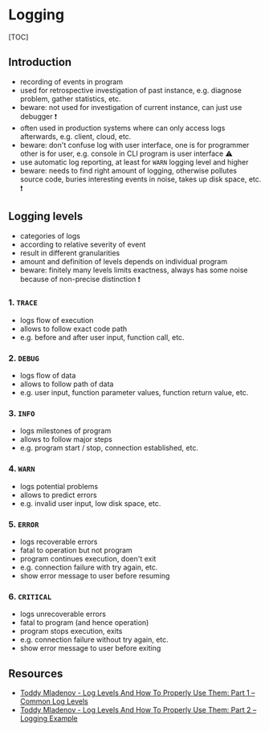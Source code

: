 # Logging

[TOC]


<!-- Todo: rework decription of each logging level -->

## Introduction

- recording of events in program
- used for retrospective investigation of past instance, e.g. diagnose problem, gather statistics, etc.
- beware: not used for investigation of current instance, can just use debugger ❗️
- often used in production systems where can only access logs afterwards, e.g. client, cloud, etc.
- beware: don't confuse log with user interface, one is for programmer other is for user, e.g. console in CLI program is user interface ⚠️
- use automatic log reporting, at least for `WARN` logging level and higher
- beware: needs to find right amount of logging, otherwise pollutes source code, buries interesting events in noise, takes up disk space, etc. ❗️



## Logging levels

- categories of logs
- according to relative severity of event
- result in different granularities
- amount and definition of levels depends on individual program
- beware: finitely many levels limits exactness, always has some noise because of non-precise distinction ❗️

### 1. `TRACE`

- logs flow of execution
- allows to follow exact code path
- e.g. before and after user input, function call, etc.

### 2. `DEBUG`

- logs flow of data
- allows to follow path of data
- e.g. user input, function parameter values, function return value, etc.

### 3. `INFO`

- logs milestones of program
- allows to follow major steps
- e.g. program start / stop, connection established, etc.

### 4. `WARN`

<!-- todo: refrase better, prediction of errors... -->
- logs potential problems
- allows to predict errors
- e.g. invalid user input, low disk space, etc.

### 5. `ERROR`

- logs recoverable errors
- fatal to operation but not program
- program continues execution, doen't exit
- e.g. connection failure with try again, etc.
- show error message to user before resuming

### 6. `CRITICAL`

- logs unrecoverable errors
- fatal to program (and hence operation)
- program stops execution, exits
- e.g. connection failure without try again, etc.
- show error message to user before exiting



## Resources

- [Toddy Mladenov - Log Levels And How To Properly Use Them: Part 1 – Common Log Levels](https://crimsonpinnacle.com/2020/08/05/log-levels-and-how-to-properly-use-them-part-1-common-log-levels/)
- [Toddy Mladenov - Log Levels And How To Properly Use Them: Part 2 – Logging Example](https://crimsonpinnacle.com/2020/08/21/log-levels-and-how-to-properly-use-them-part-2-logging-example/)